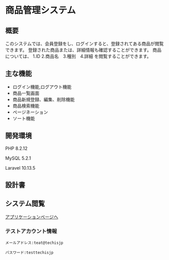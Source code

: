 # 商品管理システム

## 概要
このシステムでは、会員登録をし、ログインすると、登録されてある商品が閲覧できます。
登録された商品または、詳細情報も確認することができます。
商品については、
1.ID 2.商品名　3.種別　4.詳細
を閲覧することができます。
## 主な機能
- ログイン機能,ログアウト機能
- 商品一覧画面
- 商品新規登録、編集、削除機能
- 商品検索機能
- ページネーション
- ソート機能

## 開発環境

PHP 8.2.12

MySQL 5.2.1

Laravel 10.13.5

## 設計書

## システム閲覧
[アプリケーションページへ](https://techis-keigo-kanri-84337d5f4b17.herokuapp.com/login)

### テストアカウント情報 
```
メールアドレス:teat@techisjp

パスワード:testtechisjp
```
